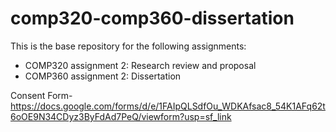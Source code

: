 # comp320-comp360-dissertation
This is the base repository for the following assignments:
* COMP320 assignment 2: Research review and proposal
* COMP360 assignment 2: Dissertation

Consent Form- https://docs.google.com/forms/d/e/1FAIpQLSdfOu_WDKAfsac8_54K1AFq62t6oOE9N34CDyz3ByFdAd7PeQ/viewform?usp=sf_link
